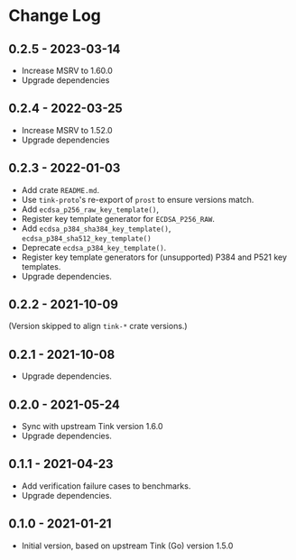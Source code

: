 # Change Log

## 0.2.5 - 2023-03-14

- Increase MSRV to 1.60.0
- Upgrade dependencies

## 0.2.4 - 2022-03-25

- Increase MSRV to 1.52.0
- Upgrade dependencies

## 0.2.3 - 2022-01-03

- Add crate `README.md`.
- Use `tink-proto`'s re-export of `prost` to ensure versions match.
- Add `ecdsa_p256_raw_key_template()`,
- Register key template generator for `ECDSA_P256_RAW`.
- Add `ecdsa_p384_sha384_key_template()`, `ecdsa_p384_sha512_key_template()`
- Deprecate `ecdsa_p384_key_template()`.
- Register key template generators for (unsupported) P384 and P521 key templates.
- Upgrade dependencies.

## 0.2.2 - 2021-10-09

(Version skipped to align `tink-*` crate versions.)

## 0.2.1 - 2021-10-08

- Upgrade dependencies.

## 0.2.0 - 2021-05-24

- Sync with upstream Tink version 1.6.0
- Upgrade dependencies.

## 0.1.1 - 2021-04-23

- Add verification failure cases to benchmarks.
- Upgrade dependencies.

## 0.1.0 - 2021-01-21

- Initial version, based on upstream Tink (Go) version 1.5.0
